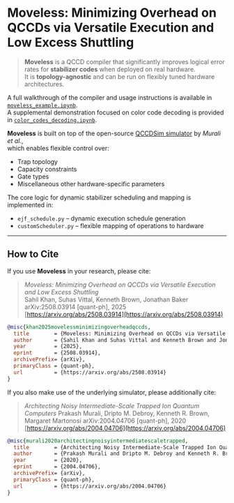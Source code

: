 # Moveless: Minimizing Overhead on QCCDs via Versatile Execution and Low Excess Shuttling

> **Moveless** is a QCCD compiler that significantly improves logical error rates for **stabilizer codes** when deployed on real hardware.  
> It is **topology-agnostic** and can be run on flexibly tuned hardware architectures.

A full walkthrough of the compiler and usage instructions is available in [`moveless_example.ipynb`](moveless_example.ipynb).  
A supplemental demonstration focused on color code decoding is provided in [`color_codes_decoding.ipynb`](color_codes_decoding.ipynb).

**Moveless** is built on top of the open-source [QCCDSim simulator](https://github.com/prakashmurali/QCCDSim) by *Murali et al.*,  
which enables flexible control over:

- Trap topology  
- Capacity constraints  
- Gate types  
- Miscellaneous other hardware-specific parameters

The core logic for dynamic stabilizer scheduling and mapping is implemented in:

- `ejf_schedule.py` – dynamic execution schedule generation  
- `customScheduler.py` – flexible mapping of operations to hardware

---

## How to Cite

If you use **Moveless** in your research, please cite:

> *Moveless: Minimizing Overhead on QCCDs via Versatile Execution and Low Excess Shuttling*  
> Sahil Khan, Suhas Vittal, Kenneth Brown, Jonathan Baker  
> arXiv:2508.03914 [quant-ph], 2025  
> [https://arxiv.org/abs/2508.03914](https://arxiv.org/abs/2508.03914)

```bibtex
@misc{khan2025movelessminimizingoverheadqccds,
  title        = {Moveless: Minimizing Overhead on QCCDs via Versatile Execution and Low Excess Shuttling},
  author       = {Sahil Khan and Suhas Vittal and Kenneth Brown and Jonathan Baker},
  year         = {2025},
  eprint       = {2508.03914},
  archivePrefix= {arXiv},
  primaryClass = {quant-ph},
  url          = {https://arxiv.org/abs/2508.03914}
}
```

If you also make use of the underlying simulator, please additionally cite:

> *Architecting Noisy Intermediate-Scale Trapped Ion Quantum Computers*
> Prakash Murali, Dripto M. Debroy, Kenneth R. Brown, Margaret Martonosi
> arXiv:2004.04706 [quant-ph], 2020
> [https://arxiv.org/abs/2004.04706](https://arxiv.org/abs/2004.04706)

```bibtex
@misc{murali2020architectingnoisyintermediatescaletrapped,
  title        = {Architecting Noisy Intermediate-Scale Trapped Ion Quantum Computers},
  author       = {Prakash Murali and Dripto M. Debroy and Kenneth R. Brown and Margaret Martonosi},
  year         = {2020},
  eprint       = {2004.04706},
  archivePrefix= {arXiv},
  primaryClass = {quant-ph},
  url          = {https://arxiv.org/abs/2004.04706}
}
